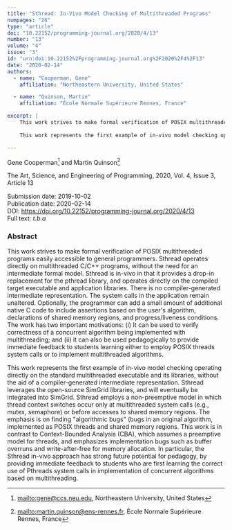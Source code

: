```yaml
---
title: "Sthread: In-Vivo Model Checking of Multithreaded Programs"
numpages: "26"
type: "article"
doi: "10.22152/programming-journal.org/2020/4/13"
number: "13"
volume: "4"
issue: "3"
id: "urn:doi:10.22152%2Fprogramming-journal.org%2F2020%2F4%2F13"
date: "2020-02-14"
authors: 
  - name: "Cooperman, Gene"
    affiliation: "Northeastern University, United States"

  - name: "Quinson, Martin"
    affiliation: "École Normale Supérieure Rennes, France"

excerpt: |
    This work strives to make formal verification of POSIX multithreaded programs easily accessible to general programmers.  Sthread operates directly on multithreaded C/C++ programs, without the need for an intermediate formal model.  Sthread is in-vivo in that it provides a drop-in replacement for the pthread library, and operates directly on the compiled target executable and application libraries.  There is no compiler-generated intermediate representation.  The system calls in the application remain unaltered.  Optionally, the programmer can add a small amount of additional native C code to include assertions based on the user's algorithm, declarations of shared memory regions, and progress/liveness conditions.  The work has two important motivations: (i) It can be used to verify correctness of a concurrent algorithm being implemented with multithreading; and (ii) it can also be used pedagogically to provide immediate feedback to students learning either to employ POSIX threads system calls or to implement multithreaded algorithms.
    
    This work represents the first example of in-vivo model checking operating directly on the standard multithreaded executable and its libraries, without the aid of a compiler-generated intermediate representation.  Sthread leverages the open-source SimGrid libraries, and will eventually be integrated into SimGrid.  Sthread employs a non-preemptive model in which thread context switches occur only at multithreaded system calls (e.g., mutex, semaphore) or before accesses to shared memory regions.  The emphasis is on finding "algorithmic bugs" (bugs in an original algorithm, implemented as POSIX threads and shared memory regions.  This work is in contrast to Context-Bounded Analysis (CBA), which assumes a preemptive model for threads, and emphasizes implementation bugs such as buffer overruns and write-after-free for memory allocation.  In particular, the Sthread in-vivo approach has strong future potential for pedagogy, by providing immediate feedback to students who are first learning the correct use of Pthreads system calls in implementation of concurrent algorithms based on multithreading.

---
```

Gene Cooperman[^1] and Martin Quinson[^2]

The Art, Science, and Engineering of Programming, 2020, Vol. 4, Issue 3, Article 13

Submission date: 2019-10-02  
Publication date: 2020-02-14  
DOI: <https://doi.org/10.22152/programming-journal.org/2020/4/13>  
Full text: *t.b.a*  


### Abstract
This work strives to make formal verification of POSIX multithreaded programs easily accessible to general programmers.  Sthread operates directly on multithreaded C/C++ programs, without the need for an intermediate formal model.  Sthread is in-vivo in that it provides a drop-in replacement for the pthread library, and operates directly on the compiled target executable and application libraries.  There is no compiler-generated intermediate representation.  The system calls in the application remain unaltered.  Optionally, the programmer can add a small amount of additional native C code to include assertions based on the user's algorithm, declarations of shared memory regions, and progress/liveness conditions.  The work has two important motivations: (i) It can be used to verify correctness of a concurrent algorithm being implemented with multithreading; and (ii) it can also be used pedagogically to provide immediate feedback to students learning either to employ POSIX threads system calls or to implement multithreaded algorithms.

This work represents the first example of in-vivo model checking operating directly on the standard multithreaded executable and its libraries, without the aid of a compiler-generated intermediate representation.  Sthread leverages the open-source SimGrid libraries, and will eventually be integrated into SimGrid.  Sthread employs a non-preemptive model in which thread context switches occur only at multithreaded system calls (e.g., mutex, semaphore) or before accesses to shared memory regions.  The emphasis is on finding "algorithmic bugs" (bugs in an original algorithm, implemented as POSIX threads and shared memory regions.  This work is in contrast to Context-Bounded Analysis (CBA), which assumes a preemptive model for threads, and emphasizes implementation bugs such as buffer overruns and write-after-free for memory allocation.  In particular, the Sthread in-vivo approach has strong future potential for pedagogy, by providing immediate feedback to students who are first learning the correct use of Pthreads system calls in implementation of concurrent algorithms based on multithreading.


[^1]: <mailto:gene@ccs.neu.edu>, Northeastern University, United States
[^2]: <mailto:martin.quinson@ens-rennes.fr>, École Normale Supérieure Rennes, France

